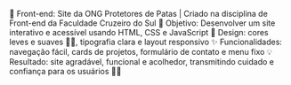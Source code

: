 🐾 Front-end: Site da ONG Protetores de Patas | Criado na disciplina de Front-end da Faculdade Cruzeiro do Sul
🎯 Objetivo: Desenvolver um site interativo e acessível usando HTML, CSS e JavaScript
🎨 Design: cores leves e suaves 💙💚, tipografia clara e layout responsivo
✨ Funcionalidades: navegação fácil, cards de projetos, formulário de contato e menu fixo
💡 Resultado: site agradável, funcional e acolhedor, transmitindo cuidado e confiança para os usuários 🐶🐱
